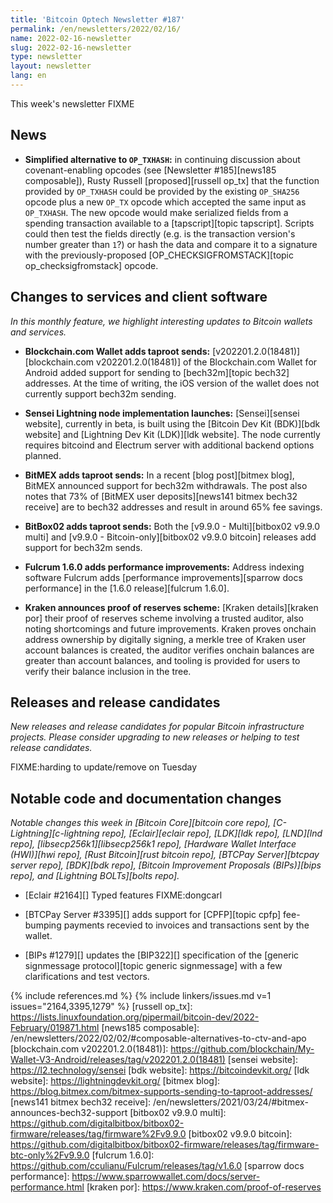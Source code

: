 ```yaml
---
title: 'Bitcoin Optech Newsletter #187'
permalink: /en/newsletters/2022/02/16/
name: 2022-02-16-newsletter
slug: 2022-02-16-newsletter
type: newsletter
layout: newsletter
lang: en
---
```

This week's newsletter FIXME

## News

- **Simplified alternative to `OP_TXHASH`:** in continuing discussion
  about covenant-enabling opcodes (see [Newsletter #185][news185
  composable]), Rusty Russell [proposed][russell op_tx] that the
  function provided by `OP_TXHASH` could be provided by the existing
  `OP_SHA256` opcode plus a new `OP_TX` opcode which accepted the same
  input as `OP_TXHASH`.  The new opcode would make serialized fields
  from a spending transaction available to a [tapscript][topic
  tapscript].  Scripts could then test the fields directly (e.g. is the
  transaction version's number greater than `1`?) or hash the data and
  compare it to a signature with the previously-proposed
  [OP_CHECKSIGFROMSTACK][topic op_checksigfromstack] opcode.

## Changes to services and client software

*In this monthly feature, we highlight interesting updates to Bitcoin
wallets and services.*

- **Blockchain.com Wallet adds taproot sends:**
  [v202201.2.0(18481)][blockchain.com v202201.2.0(18481)] of the Blockchain.com
  Wallet for Android added support for sending to [bech32m][topic bech32]
  addresses. At the time of writing, the iOS version of the wallet does not
  currently support bech32m sending.

- **Sensei Lightning node implementation launches:**
  [Sensei][sensei website], currently in beta, is built using the [Bitcoin Dev
  Kit (BDK)][bdk website] and [Lightning Dev Kit (LDK)][ldk website]. The node
  currently requires bitcoind and Electrum server with additional backend
  options planned.

- **BitMEX adds taproot sends:**
  In a recent [blog post][bitmex blog], BitMEX announced support for bech32m
  withdrawals. The post also notes that 73% of [BitMEX user deposits][news141
  bitmex bech32 receive] are to bech32 addresses and result in around 65% fee savings.

- **BitBox02 adds taproot sends:**
  Both the [v9.9.0 - Multi][bitbox02 v9.9.0 multi] and [v9.9.0 -
  Bitcoin-only][bitbox02 v9.9.0 bitcoin] releases add support for bech32m sends.

- **Fulcrum 1.6.0 adds performance improvements:**
  Address indexing software Fulcrum adds [performance improvements][sparrow docs
  performance] in the [1.6.0 release][fulcrum 1.6.0].

- **Kraken announces proof of reserves scheme:**
  [Kraken details][kraken por] their proof of reserves scheme involving a
  trusted auditor, also noting shortcomings and future improvements. Kraken
  proves onchain address ownership by digitally signing,
  a merkle tree of Kraken user account balances is created, the auditor verifies
  onchain balances are greater than account balances, and tooling is provided
  for users to verify their balance inclusion in the tree.

## Releases and release candidates

*New releases and release candidates for popular Bitcoin infrastructure
projects.  Please consider upgrading to new releases or helping to test
release candidates.*

FIXME:harding to update/remove on Tuesday

## Notable code and documentation changes

*Notable changes this week in [Bitcoin Core][bitcoin core repo],
[C-Lightning][c-lightning repo], [Eclair][eclair repo], [LDK][ldk repo],
[LND][lnd repo], [libsecp256k1][libsecp256k1 repo], [Hardware Wallet
Interface (HWI)][hwi repo], [Rust Bitcoin][rust bitcoin repo], [BTCPay
Server][btcpay server repo], [BDK][bdk repo], [Bitcoin Improvement
Proposals (BIPs)][bips repo], and [Lightning BOLTs][bolts repo].*

- [Eclair #2164][] Typed features FIXME:dongcarl

- [BTCPay Server #3395][] adds support for [CPFP][topic cpfp]
  fee-bumping payments recevied to invoices and transactions sent by the
  wallet.

- [BIPs #1279][] updates the [BIP322][] specification of the [generic
  signmessage protocol][topic generic signmessage] with a few
  clarifications and test vectors.

<!-- FIXME:harding to add topic links Tuesday -->
{% include references.md %}
{% include linkers/issues.md v=1 issues="2164,3395,1279" %}
[russell op_tx]: https://lists.linuxfoundation.org/pipermail/bitcoin-dev/2022-February/019871.html
[news185 composable]: /en/newsletters/2022/02/02/#composable-alternatives-to-ctv-and-apo
[blockchain.com v202201.2.0(18481)]: https://github.com/blockchain/My-Wallet-V3-Android/releases/tag/v202201.2.0(18481)
[sensei website]: https://l2.technology/sensei
[bdk website]: https://bitcoindevkit.org/
[ldk website]: https://lightningdevkit.org/
[bitmex blog]: https://blog.bitmex.com/bitmex-supports-sending-to-taproot-addresses/
[news141 bitmex bech32 receive]: /en/newsletters/2021/03/24/#bitmex-announces-bech32-support
[bitbox02 v9.9.0 multi]: https://github.com/digitalbitbox/bitbox02-firmware/releases/tag/firmware%2Fv9.9.0
[bitbox02 v9.9.0 bitcoin]: https://github.com/digitalbitbox/bitbox02-firmware/releases/tag/firmware-btc-only%2Fv9.9.0
[fulcrum 1.6.0]: https://github.com/cculianu/Fulcrum/releases/tag/v1.6.0
[sparrow docs performance]: https://www.sparrowwallet.com/docs/server-performance.html
[kraken por]: https://www.kraken.com/proof-of-reserves
